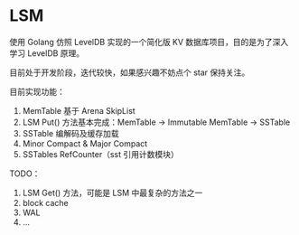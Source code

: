 # LSM
使用 Golang 仿照 LevelDB 实现的一个简化版 KV 数据库项目，目的是为了深入学习 LevelDB 原理。

目前处于开发阶段，迭代较快，如果感兴趣不妨点个 star 保持关注。

目前实现功能：

1. MemTable 基于 Arena SkipList
2. LSM Put() 方法基本完成：MemTable -> Immutable MemTable -> SSTable
3. SSTable 编解码及缓存加载
4. Minor Compact & Major Compact
5. SSTables RefCounter（sst 引用计数模块）

TODO：

1. LSM Get() 方法，可能是 LSM 中最复杂的方法之一
2. block cache
3. WAL
4. ...
